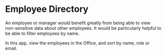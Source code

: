 # Employee Directory

An employee or manager would benefit greatly from being able to view non-sensitive data about other employees. 
It would be particularly helpful to be able to filter employees by name.

In this app, view the employees in the Office, and sort by name, role or email.

